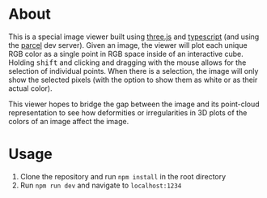 # About

This is a special image viewer built using [three.js](https://threejs.org/) and [typescript](https://www.typescriptlang.org/) (and using the [parcel](https://parceljs.org/) dev server). Given an image, the viewer will plot each unique RGB color as a single point in RGB space inside of an interactive cube. Holding <kbd>shift</kbd> and clicking and dragging with the mouse allows for the selection of individual points. When there is a selection, the image will only show the selected pixels (with the option to show them as white or as their actual color).

This viewer hopes to bridge the gap between the image and its point-cloud representation to see how deformities or irregularities in 3D plots of the colors of an image affect the image.

# Usage

1. Clone the repository and run `npm install` in the root directory
1. Run `npm run dev` and navigate to `localhost:1234`
